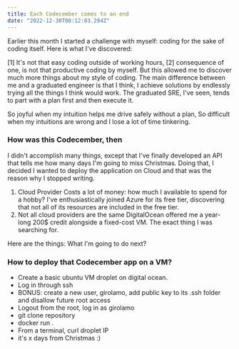 ```yaml
---
title: Each Codecember comes to an end
date: "2022-12-30T08:12:03.284Z"
---
```


Earlier this month I started a challenge with myself: coding for the sake of coding itself.
Here is what I've discovered:

[1] It's not that easy coding outside of working hours, [2] consequence of one, is not that productive coding by myself.
But this allowed me to discover much more things about my style of coding.
The main difference between me and a graduated engineer is that I think, I achieve solutions by endlessly trying all the things I think would work.
The graduated SRE, I've seen, tends to part with a plan first and then execute it.

So joyful when my intuition helps me drive safely without a plan,
So difficult when my intuitions are wrong and I lose a lot of time tinkering.

### How was this Codecember, then
I didn't accomplish many things, except that I've finally developed an API that tells me how many days I'm going to miss Christmas.
Doing that, I decided I wanted to deploy the application on Cloud and that was the reason why I stopped writing.
1. Cloud Provider Costs a lot of money: how much I available to spend for a hobby? I've enthusiastically joined Azure for its free tier, discovering that not all of its resources are included in the free tier.
2. Not all cloud providers are the same
DigitalOcean offered me a year-long 200$ credit alongside a fixed-cost VM. The exact thing I was searching for. 

Here are the things:
What I'm going to do next?

### How to deploy that Codecember app on a VM?

* Create a basic ubuntu VM droplet on digital ocean.
* Log in through ssh
* BONUS: create a new user, girolamo, add public key to its .ssh folder and disallow future root access
* Logout from the root, log in as girolamo
* git clone repository
* docker run .
* From a terminal, curl droplet IP
* it's x days from Christmas :)




